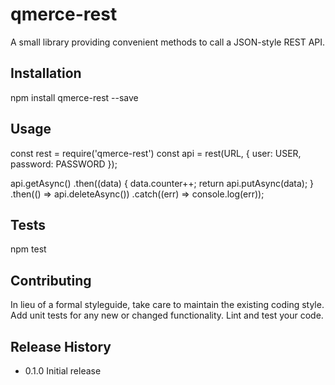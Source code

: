 qmerce-rest
===========

A small library providing convenient methods to call a JSON-style REST API.

## Installation

  npm install qmerce-rest --save

## Usage

  const rest = require('qmerce-rest')
  const api = rest(URL, { user: USER, password: PASSWORD });
  
  api.getAsync()
  .then((data) {
     data.counter++;
     return api.putAsync(data);
  }
  .then(() => api.deleteAsync())
  .catch((err) => console.log(err));

## Tests

  npm test

## Contributing

In lieu of a formal styleguide, take care to maintain the existing coding style.
Add unit tests for any new or changed functionality. Lint and test your code.

## Release History

* 0.1.0 Initial release
